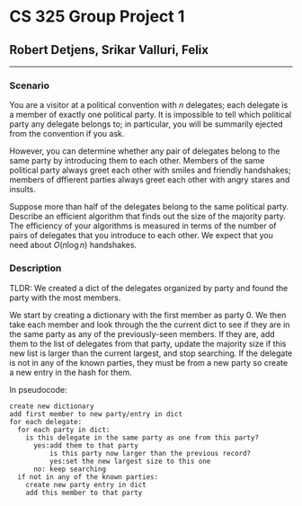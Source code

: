 # CS 325 Group Project 1

## Robert Detjens, Srikar Valluri, Felix

---

### Scenario

You are a visitor at a political convention with $n$ delegates; each delegate is a member of exactly one political party. It is impossible to tell which political party any delegate belongs to; in particular, you will be summarily ejected from the convention if you ask.

However, you can determine whether any pair of delegates belong to the same party by introducing them to each other. Members of the same political party always greet each other with smiles and friendly handshakes; members of dffierent parties always greet each other with angry stares and insults.

Suppose more than half of the delegates belong to the same political party. Describe an efficient algorithm that finds out the size of the majority party. The efficiency of your algorithms is measured in terms of the number of pairs of delegates that you introduce to each other. We expect that you need about $O(n\log{n})$ handshakes.

### Description

TLDR: We created a dict of the delegates organized by party and found the party with the most members.

We start by creating a dictionary with the first member as party 0. We then take each member and look through the the current dict to see if they are in the same party as any of the previously-seen members. If they are, add them to the list of delegates from that party, update the majority size if this new list is larger than the current largest, and stop searching. If the delegate is not in any of the known parties, they must be from a new party so create a new entry in the hash for them.

In pseudocode:

```
create new dictionary
add first member to new party/entry in dict
for each delegate:
  for each party in dict:
    is this delegate in the same party as one from this party?
      yes:add them to that party
          is this party now larger than the previous record?
          yes:set the new largest size to this one
      no: keep searching
  if not in any of the known parties:
    create new party entry in dict
    add this member to that party
```
